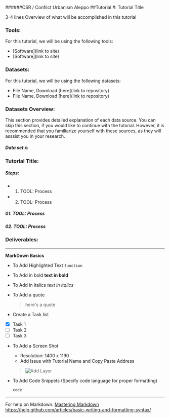 ######CSR / Conflict Urbanism Aleppo 
##Tutorial #: Tutorial Title

3-4 lines Overview of what will be accomplished in this tutorial 

### Tools:
For this tutorial, we will be using the following tools:
* [Software](link to site)
* [Software](link to site)


### Datasets:
For this tutorial, we will be using the following datasets:
* File Name, Download [here](link to repository)
* File Name, Download [here](link to repository)

  
### Datasets Overview:
This section provides detailed explanation of each data source. You can skip this section, if you would like to continue with the tutorial. However, it is recommended that you familiarize yourself with these sources, as they will asssist you in your research.

##### Data set x:

### Tutorial Title:

##### Steps:
  * 01. TOOL: Process
  * 02. TOOL: Process

##### 01. TOOL: Process
##### 02. TOOL: Process

### Deliverables:

---

**MarkDown Basics**

* To Add Highlighted Text
	`function`

* To Add in bold
	**text in bold**

* To Add in italics
	*text in italics*

* To Add a quote
	> here's a quote

* Create a Task list
- [x] Task 1
- [ ] Task 2
- [ ] Task 3

* To Add a Screen Shot 
	* Resolution: 1400 x 1190
	* Add Issue with Tutorial Name and Copy Paste Address
	> ![Add Layer](link)

* To Add Code Snippets (Specify code language for proper formatting)
	```html
	code
	```
---

For help on Markdown:
[Mastering Markdown](https://guides.github.com/features/mastering-markdown/)
https://help.github.com/articles/basic-writing-and-formatting-syntax/
